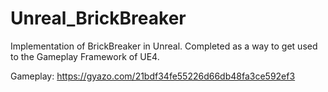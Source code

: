 # Unreal_BrickBreaker
Implementation of BrickBreaker in Unreal. Completed as a way to get used to the Gameplay Framework of UE4.

Gameplay:
https://gyazo.com/21bdf34fe55226d66db48fa3ce592ef3
